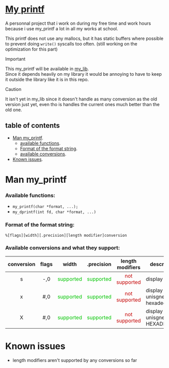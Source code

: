 #  <ins> __My printf__ </ins>

A personnal project that i work on during my free time and work hours because i use my_printf a lot in all my works at school.

This printf does not use any mallocs, but it has static buffers where possible to prevent doing ```write()``` syscalls too often. (still working on the optimization for this part)

> [!IMPORTANT]
> This my_printf will be available in [my_lib](https://github.com/Pereira-Romeo/My_lib). \
Since it depends heavily on my library it would be annoying to have to keep it outside the library like it is in this repo. 

> [!CAUTION]
> It isn't yet in my_lib since it doesn't handle as many conversion as the old version just yet, even tho is handles the current ones much better than the old one.

## __table of contents__

 - [Man my_printf](#man-my_printf).
    - [available functions](#available-functions).
    - [Format of the format string](#format-of-the-format-string).
    - [available conversions](#available-conversions-and-what-they-support).
 - [Known issues](#known-issues).

# __Man my_printf__

### __Available functions:__
- ```my_printf(char *format, ...);```
- ```my_dprintf(int fd, char *format, ...)```

### __Format of the format string:__
```%[flags][width][.precision][length modifier]conversion```

### __Available conversions and what they support:__

| conversion | flags | width | .precision | length modifiers | description |
| :--------: | :---: | :---: | :--------: | :--------------: |-------------|
| s | -,0 | <span style="color:#00C400">supported</span> | <span style="color:#00C400">supported</span> | <span style="color:#C40000"> not supported</span> | display a string |
| x | #,0 | <span style="color:#00C400">supported</span> | <span style="color:#00C400">supported</span> | <span style="color:#C40000">not supported</span> | display an unisgned int in hexadecimal |
| X | #,0 | <span style="color:#00C400">supported</span> | <span style="color:#00C400">supported</span> | <span style="color:#C40000">not supported</span> | display an unisgned int in HEXADECIMAL |

# __Known issues__

 - length modifiers aren't supported by any conversions so far